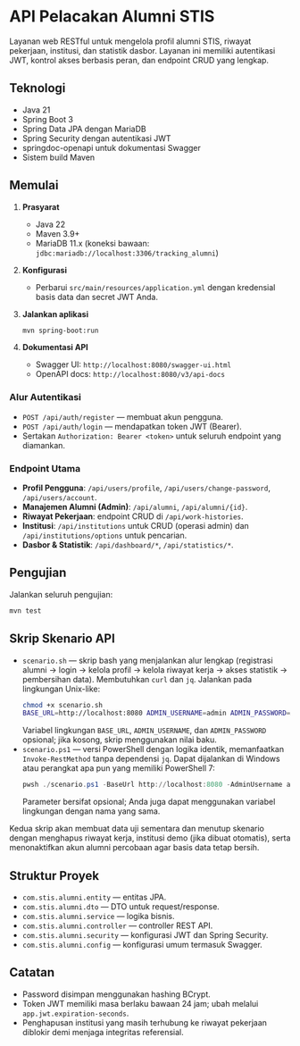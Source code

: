 # API Pelacakan Alumni STIS

Layanan web RESTful untuk mengelola profil alumni STIS, riwayat pekerjaan, institusi, dan statistik dasbor. Layanan ini memiliki autentikasi JWT, kontrol akses berbasis peran, dan endpoint CRUD yang lengkap.

## Teknologi

- Java 21
- Spring Boot 3
- Spring Data JPA dengan MariaDB
- Spring Security dengan autentikasi JWT
- springdoc-openapi untuk dokumentasi Swagger
- Sistem build Maven

## Memulai

1. **Prasyarat**
   - Java 22
   - Maven 3.9+
   - MariaDB 11.x (koneksi bawaan: `jdbc:mariadb://localhost:3306/tracking_alumni`)

2. **Konfigurasi**
   - Perbarui `src/main/resources/application.yml` dengan kredensial basis data dan secret JWT Anda.

3. **Jalankan aplikasi**
   ```bash
   mvn spring-boot:run
   ```

4. **Dokumentasi API**
   - Swagger UI: `http://localhost:8080/swagger-ui.html`
   - OpenAPI docs: `http://localhost:8080/v3/api-docs`

### Alur Autentikasi
- `POST /api/auth/register` — membuat akun pengguna.
- `POST /api/auth/login` — mendapatkan token JWT (Bearer).
- Sertakan `Authorization: Bearer <token>` untuk seluruh endpoint yang diamankan.

### Endpoint Utama
- **Profil Pengguna**: `/api/users/profile`, `/api/users/change-password`, `/api/users/account`.
- **Manajemen Alumni (Admin)**: `/api/alumni`, `/api/alumni/{id}`.
- **Riwayat Pekerjaan**: endpoint CRUD di `/api/work-histories`.
- **Institusi**: `/api/institutions` untuk CRUD (operasi admin) dan `/api/institutions/options` untuk pencarian.
- **Dasbor & Statistik**: `/api/dashboard/*`, `/api/statistics/*`.

## Pengujian

Jalankan seluruh pengujian:

```bash
mvn test
```

## Skrip Skenario API

- `scenario.sh` — skrip bash yang menjalankan alur lengkap (registrasi alumni → login → kelola profil → kelola riwayat kerja → akses statistik → pembersihan data). Membutuhkan `curl` dan `jq`. Jalankan pada lingkungan Unix-like:
  ```bash
  chmod +x scenario.sh
  BASE_URL=http://localhost:8080 ADMIN_USERNAME=admin ADMIN_PASSWORD=AdminPass123! ./scenario.sh
  ```
  Variabel lingkungan `BASE_URL`, `ADMIN_USERNAME`, dan `ADMIN_PASSWORD` opsional; jika kosong, skrip menggunakan nilai baku.
- `scenario.ps1` — versi PowerShell dengan logika identik, memanfaatkan `Invoke-RestMethod` tanpa dependensi `jq`. Dapat dijalankan di Windows atau perangkat apa pun yang memiliki PowerShell 7:
  ```powershell
  pwsh ./scenario.ps1 -BaseUrl http://localhost:8080 -AdminUsername admin -AdminPassword AdminPass123!
  ```
  Parameter bersifat opsional; Anda juga dapat menggunakan variabel lingkungan dengan nama yang sama.

Kedua skrip akan membuat data uji sementara dan menutup skenario dengan menghapus riwayat kerja, institusi demo (jika dibuat otomatis), serta menonaktifkan akun alumni percobaan agar basis data tetap bersih.

## Struktur Proyek

- `com.stis.alumni.entity` — entitas JPA.
- `com.stis.alumni.dto` — DTO untuk request/response.
- `com.stis.alumni.service` — logika bisnis.
- `com.stis.alumni.controller` — controller REST API.
- `com.stis.alumni.security` — konfigurasi JWT dan Spring Security.
- `com.stis.alumni.config` — konfigurasi umum termasuk Swagger.

## Catatan

- Password disimpan menggunakan hashing BCrypt.
- Token JWT memiliki masa berlaku bawaan 24 jam; ubah melalui `app.jwt.expiration-seconds`.
- Penghapusan institusi yang masih terhubung ke riwayat pekerjaan diblokir demi menjaga integritas referensial.
